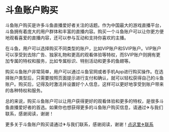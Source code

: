 # 斗鱼账户购买

斗鱼账户购买是许多斗鱼直播爱好者关注的话题。作为中国最大的游戏直播平台，斗鱼拥有着庞大的用户群体和丰富的直播内容。购买一个斗鱼账户可以让你更方便地观看喜爱的直播内容，还可以参与互动和支持你喜欢的主播。

在斗鱼，用户可以选择购买不同类型的账户，比如VIP账户和SVIP账户。VIP账户可以享受到去除广告、独家礼物和更高的观看体验等特权，而SVIP账户则拥有更加专属的特权和服务，比如专属标识、特别活动和更多的鱼翅等。

购买斗鱼账户非常简单，用户可以通过斗鱼官网或者手机App进行购买操作。在选择账户类型后，只需要按照页面提示进行支付和确认，就可以轻松获得自己的斗鱼账户。购买后，记得及时激活并设置好个人信息，这样可以更好地享受到账户带来的各种特权和服务。

总的来说，购买斗鱼账户可以让用户获得更好的观看体验和更多的特权，是很多斗鱼直播爱好者的首选。如果你也想获得更多的斗鱼账户购买信息，请通过✈与我们联系，感谢阅读，谢谢！

更多关于斗鱼账户购买请通过✈与我们联系，感谢阅读，谢谢！[点这里✈联系](https://www.k02.cc)